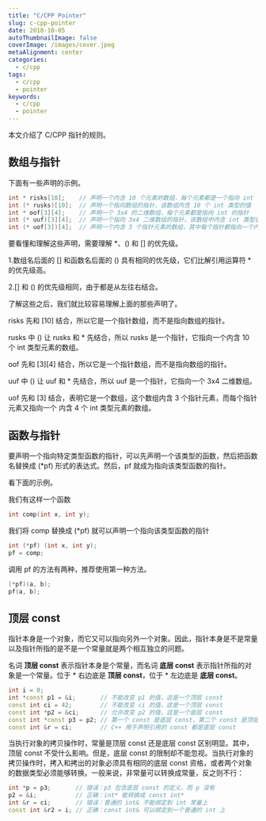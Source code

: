 ```yaml
---
title: "C/CPP Pointer"
slug: c-cpp-pointer
date: 2018-10-05
autoThumbnailImage: false
coverImage: /images/cover.jpeg
metaAlignment: center
categories:
  - c/cpp
tags:
  - c/cpp
  - pointer
keywords:
  - c/cpp
  - pointer
---
```


本文介绍了 C/CPP 指针的规则。

<!--more-->

## 数组与指针

下面有一些声明的示例。

```c
int * risks[10];    // 声明一个内含 10 个元素的数组，每个元素都是一个指向 int 的指针
int (* rusks)[10];  // 声明一个指向数组的指针，该数组内含 10 个 int 类型的值
int * oof[3][4];    // 声明一个 3x4 的二维数组，每个元素都是指向 int 的指针
int (* uuf)[3][4];  // 声明一个指向 3x4 二维数组的指针，该数组中内含 int 类型值
int (* uof[3])[4];  // 声明一个内含 3 个指针元素的数组，其中每个指针都指向一个内含 4 个 int 类型元素的数组
```

要看懂和理解这些声明，需要理解 \*、() 和 [] 的优先级。

1.数组名后面的 [] 和函数名后面的 () 具有相同的优先级，它们比解引用运算符 \* 的优先级高。

2.[] 和 () 的优先级相同，由于都是从左往右结合。

了解这些之后，我们就比较容易理解上面的那些声明了。

risks 先和 [10] 结合，所以它是一个指针数组，而不是指向数组的指针。

rusks 中 () 让 rusks 和 \* 先结合，所以 rusks 是一个指针，它指向一个内含 10 个 int 类型元素的数组。

oof 先和 [3][4] 结合，所以它是一个指针数组，而不是指向数组的指针。

uuf 中 () 让 uuf 和 \* 先结合，所以 uuf 是一个指针，它指向一个 3x4 二维数组。

uof 先和 [3] 结合，表明它是一个数组，这个数组内含 3 个指针元素，而每个指针元素又指向一个 内含 4 个 int 类型元素的数组。

## 函数与指针

要声明一个指向特定类型函数的指针，可以先声明一个该类型的函数，然后把函数名替换成 (\*pf) 形式的表达式。然后，pf 就成为指向该类型函数的指针。

看下面的示例。

我们有这样一个函数

```c
int comp(int x, int y);
```

我们将 comp 替换成 (\*pf) 就可以声明一个指向该类型函数的指针

```c
int (*pf) (int x, int y);
pf = comp;
```

调用 pf 的方法有两种，推荐使用第一种方法。

```c
(*pf)(a, b);
pf(a, b);
```

## 顶层 const

指针本身是一个对象，而它又可以指向另外一个对象。因此，指针本身是不是常量以及指针所指的是不是一个常量就是两个相互独立的问题。

名词 **顶层 const** 表示指针本身是个常量，而名词 **底层 const** 表示指针所指的对象是一个常量。位于 \* 右边底是 **顶层 const**，位于 \* 左边底是 **底层 const**。

```cpp
int i = 0;
int *const p1 = &i;       // 不能改变 p1 的值，这是一个顶层 const
const int ci = 42;        // 不能改变 ci 的值，这是一个顶层 const
const int *p2 = &ci;      // 允许改变 p2 的值，这是一个底层 const
const int *const p3 = p2; // 第一个 const 是底层 const，第二个 const 是顶层 const
const int &r = ci;        // C++ 用于声明引用的 const 都是底层 const
```

当执行对象的拷贝操作时，常量是顶层 const 还是底层 const 区别明显。其中，顶层 const 不受什么影响。但是，底层 const 的限制却不能忽视。当执行对象的拷贝操作时，拷入和拷出的对象必须具有相同的底层 const 资格，或者两个对象的数据类型必须能够转换。一般来说，非常量可以转换成常量，反之则不行：

```cpp
int *p = p3;       // 错误：p3 包含底层 const 的定义，而 p 没有
p2 = &i;           // 正确：int* 能转换成 const int*
int &r = ci;       // 错误：普通的 int& 不能绑定到 int 常量上
const int &r2 = i; // 正确：const int& 可以绑定到一个普通的 int 上
```
